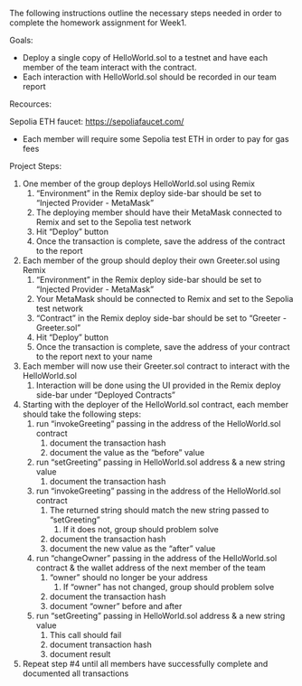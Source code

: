 The following instructions outline the necessary steps needed in order to complete the homework assignment for Week1.

Goals:

- Deploy a single copy of HelloWorld.sol to a testnet and have each member of the team interact with the contract.
- Each interaction with HelloWorld.sol should be recorded in our team report

Recources:

Sepolia ETH faucet: https://sepoliafaucet.com/

- Each member will require some Sepolia test ETH in order to pay for gas fees

Project Steps:

1. One member of the group deploys HelloWorld.sol using Remix
    1. “Environment” in the Remix deploy side-bar should be set to “Injected Provider - MetaMask”
    2. The deploying member should have their MetaMask connected to Remix and set to the Sepolia test network
    3. Hit “Deploy” button
    4. Once the transaction is complete, save the address of the contract to the report
2. Each member of the group should deploy their own Greeter.sol using Remix
    1. “Environment” in the Remix deploy side-bar should be set to “Injected Provider - MetaMask”
    2. Your MetaMask should be connected to Remix and set to the Sepolia test network
    3. “Contract” in the Remix deploy side-bar should be set to “Greeter - Greeter.sol”
    4. Hit “Deploy” button
    5. Once the transaction is complete, save the address of your contract to the report next to your name
3. Each member will now use their Greeter.sol contract to interact with the HelloWorld.sol
    1. Interaction will be done using the UI provided in the Remix deploy side-bar under “Deployed Contracts”
4. Starting with the deployer of the HelloWorld.sol contract, each member should take the following steps:
    1. run “invokeGreeting” passing in the address of the HelloWorld.sol contract
        1. document the transaction hash
        2. document the value as the “before” value
    2. run “setGreeting” passing in HelloWorld.sol address & a new string value
        1. document the transaction hash
    3. run “invokeGreeting” passing in the address of the HelloWorld.sol contract
        1. The returned string should match the new string passed to “setGreeting”
            1. If it does not, group should problem solve
        2. document the transaction hash
        3. document the new value as the “after” value
    4. run “changeOwner” passing in the address of the HelloWorld.sol contract & the wallet address of the next member of the team
        1. “owner” should no longer be your address
            1. If “owner” has not changed, group should problem solve
        2. document the transaction hash
        3. document “owner” before and after
    5. run “setGreeting” passing in HelloWorld.sol address & a new string value
        1. This call should fail
        2. document transaction hash
        3. document result
5. Repeat step #4 until all members have successfully complete and documented all transactions